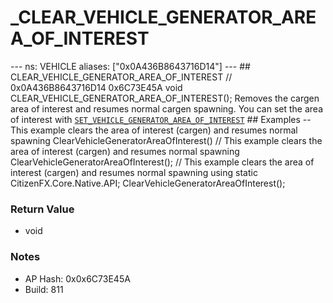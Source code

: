 # _CLEAR_VEHICLE_GENERATOR_AREA_OF_INTEREST

--- ns: VEHICLE aliases: ["0x0A436B8643716D14"] --- ## CLEAR_VEHICLE_GENERATOR_AREA_OF_INTEREST  // 0x0A436B8643716D14 0x6C73E45A void CLEAR_VEHICLE_GENERATOR_AREA_OF_INTEREST();  Removes the cargen area of interest and resumes normal cargen spawning.  You can set the area of interest with [`SET_VEHICLE_GENERATOR_AREA_OF_INTEREST`](#_0x9A75585FB2E54FAD)  ## Examples -- This example clears the area of interest (cargen) and resumes normal spawning ClearVehicleGeneratorAreaOfInterest()  // This example clears the area of interest (cargen) and resumes normal spawning ClearVehicleGeneratorAreaOfInterest();  // This example clears the area of interest (cargen) and resumes normal spawning using static CitizenFX.Core.Native.API;  ClearVehicleGeneratorAreaOfInterest();

### Return Value
* void

### Notes
* AP Hash: 0x0x6C73E45A
* Build: 811

